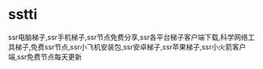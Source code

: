 # sstti
ssr电脑梯子,ssr手机梯子,ssr节点免费分享,ssr各平台梯子客户端下载,科学网络工具梯子,免费ssr节点,ssr小飞机安装包,ssr安卓梯子,ssr苹果梯子,ssr小火箭客户端,ssr免费节点每天更新

